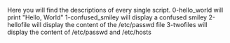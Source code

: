 Here you will find the descriptions of every single script.
0-hello_world will print "Hello, World"
1-confused_smiley will display a confused smiley
2-hellofile will display the content of the /etc/passwd file
3-twofiles will display the content of /etc/passwd and /etc/hosts